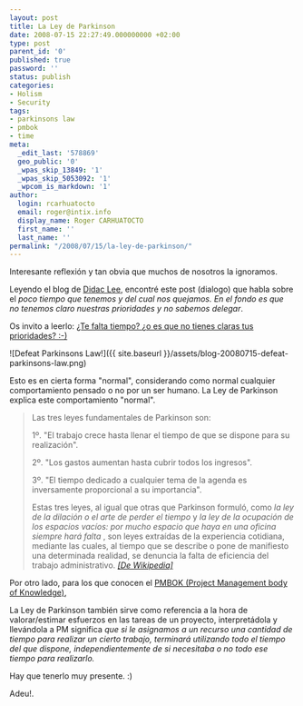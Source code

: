 ```yaml
---
layout: post
title: La Ley de Parkinson
date: 2008-07-15 22:27:49.000000000 +02:00
type: post
parent_id: '0'
published: true
password: ''
status: publish
categories:
- Holism
- Security
tags:
- parkinsons law
- pmbok
- time
meta:
  _edit_last: '578869'
  geo_public: '0'
  _wpas_skip_13849: '1'
  _wpas_skip_5053092: '1'
  _wpcom_is_markdown: '1'
author:
  login: rcarhuatocto
  email: roger@intix.info
  display_name: Roger CARHUATOCTO
  first_name: ''
  last_name: ''
permalink: "/2008/07/15/la-ley-de-parkinson/"
---
```

Interesante reflexión y tan obvia que muchos de nosotros la ignoramos.  
  
Leyendo el blog de [Didac Lee](http://www.didaclee.com/es/), encontré este post (dialogo) que habla sobre el _poco tiempo que tenemos y del cual nos quejamos. En el fondo es que no tenemos claro nuestras prioridades y no sabemos delegar_.  
  
Os invito a leerlo: [¿Te falta tiempo? ¿o es que no tienes claras tus prioridades? :-)](http://www.didaclee.com/es/%c2%bfte-falta-tiempo-%c2%bfo-es-que-no-tienes-claras-tus-prioridades)  
  
![Defeat Parkinsons Law!]({{ site.baseurl }}/assets/blog-20080715-defeat-parkinsons-law.png)  
  
Esto es en cierta forma "normal", considerando como normal cualquier comportamiento pensado o no por un ser humano. La Ley de Parkinson explica este comportamiento "normal".  
  


  


> Las tres leyes fundamentales de Parkinson son:  
>   
> 1º. "El trabajo crece hasta llenar el tiempo de que se dispone para su realización".  
>   
> 2º. "Los gastos aumentan hasta cubrir todos los ingresos".  
>   
> 3º. "El tiempo dedicado a cualquier tema de la agenda es inversamente proporcional a su importancia".
> 
>   
> 
> 
> Estas tres leyes, al igual que otras que Parkinson formuló, como _la ley de la dilación o el arte de perder el tiempo_ y _la ley de la ocupación de los espacios vacíos: por mucho espacio que haya en una oficina siempre hará falta_ , son leyes extraídas de la experiencia cotidiana, mediante las cuales, al tiempo que se describe o pone de manifiesto una determinada realidad, se denuncia la falta de eficiencia del trabajo administrativo. [_[De Wikipedia]_](http://es.wikipedia.org/wiki/Ley_de_Parkinson)

  


Por otro lado, para los que conocen el [PMBOK (Project Management body of Knowledge)](http://es.wikipedia.org/wiki/Project_Management_Body_of_Knowledge),

  


La Ley de Parkinson también sirve como referencia a la hora de valorar/estimar esfuerzos en las tareas de un proyecto, interpretádola y llevándola a PM significa _que si le asignamos a un recurso una cantidad de tiempo para realizar un cierto trabajo, terminará utilizando todo el tiempo del que dispone, independientemente de si necesitaba o no todo ese tiempo para realizarlo._

  


Hay que tenerlo muy presente. :)

  


Adeu!.

  


